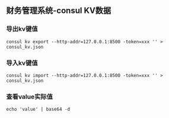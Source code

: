 ## 财务管理系统-consul KV数据

### 导出kv键值 
`consul kv export --http-addr=127.0.0.1:8500 -token=xxx '' > consul_kv.json`

### 导入kv键值 
`consul kv import --http-addr=127.0.0.1:8500 -token=xxx '' > consul_kv.json`

### 查看value实际值 
`echo 'value' | base64 -d`
